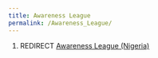 ```yaml
---
title: Awareness League
permalink: /Awareness_League/
---
```


1.  REDIRECT [Awareness League
    (Nigeria)](Awareness_League_(Nigeria).md "wikilink")